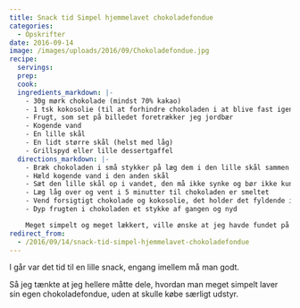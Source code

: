 ```yaml
---
title: Snack tid Simpel hjemmelavet chokoladefondue
categories:
  - Opskrifter
date: 2016-09-14
image: /images/uploads/2016/09/Chokoladefondue.jpg
recipe:
  servings:
  prep:
  cook:
  ingredients_markdown: |-
    - 30g mørk chokolade (mindst 70% kakao)
    - 1 tsk kokosolie (til at forhindre chokoladen i at blive fast igen alt for hurtigt)
    - Frugt, som set på billedet foretrækker jeg jordbær
    - Kogende vand
    - En lille skål
    - En lidt større skål (helst med låg)
    - Grillspyd eller lille dessertgaffel
  directions_markdown: |-
    - Bræk chokoladen i små stykker på læg dem i den lille skål sammen med kokosolien
    - Hæld kogende vand i den anden skål
    - Sæt den lille skål op i vandet, den må ikke synke og bør ikke kunne nå bunden
    - Læg låg over og vent i 5 minutter til chokoladen er smeltet
    - Vend forsigtigt chokolade og kokosolie, det holder det fyldende i længere tid
    - Dyp frugten i chokoladen et stykke af gangen og nyd

    Meget simpelt og meget lækkert, ville ønske at jeg havde fundet på det noget før.
redirect_from:
  - /2016/09/14/snack-tid-simpel-hjemmelavet-chokoladefondue
---
```


I går var det tid til en lille snack, engang imellem må man godt.

Så jeg tænkte at jeg hellere måtte dele, hvordan man meget simpelt laver sin egen chokoladefondue, uden at skulle købe særligt udstyr.
